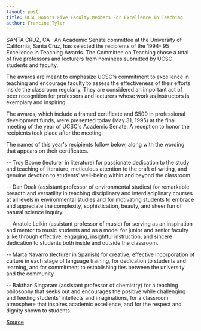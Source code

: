 ```yaml
---
layout: post
title: UCSC Honors Five Faculty Members For Excellence In Teaching
author: Francine Tyler
---
```


SANTA CRUZ, CA--An Academic Senate committee at the University  of California, Santa Cruz, has selected the recipients of the 1994- 95 Excellence in Teaching Awards. The Committee on Teaching chose  a total of five professors and lecturers from nominees submitted by  UCSC students and faculty.

The awards are meant to emphasize UCSC's commitment to  excellence in teaching and encourage faculty to assess the  effectiveness of their efforts inside the classroom regularly. They  are considered an important act of peer recognition for professors  and lecturers whose work as instructors is exemplary and inspiring.

The awards, which include a framed certificate and $500 in  professional development funds, were presented today (May 31,  1995) at the final meeting of the year of UCSC's Academic Senate.  A reception to honor the recipients took place after the meeting.

The names of this year's recipients follow below, along with  the wording that appears on their certificates.

\-- Troy Boone (lecturer in literature) for passionate dedication to  the study and teaching of literature, meticulous attention to the  craft of writing, and genuine devotion to students' well-being within  and beyond the classroom.

\-- Dan Doak (assistant professor of environmental studies) for  remarkable breadth and versatility in teaching disciplinary and  interdisciplinary courses at all levels in environmental studies and  for motivating students to embrace and appreciate the complexity,  sophistication, beauty, and sheer fun of natural science inquiry.

\-- Anatole Leikin (assistant professor of music) for serving as an  inspiration and mentor to music students and as a model for junior  and senior faculty alike through effective, engaging, insightful  instruction, and sincere dedication to students both inside and  outside the classroom.

\-- Marta Navarro (lecturer in Spanish) for creative, effective  incorporation of culture in each stage of language training, for  dedication to students and learning, and for commitment to  establishing ties between the university and the community.

\-- Bakthan Singaram (assistant professor of chemistry) for a  teaching philosophy that seeks out and encourages the positive while  challenging and feeding students' intellects and imaginations, for a  classroom atmosphere that inspires academic excellence, and for  the respect and dignity shown to students.

[Source](http://www1.ucsc.edu/news_events/press_releases/archive/94-95/05-95/053195-Distinguished_teach.html "Permalink to 053195-Distinguished_teach")
